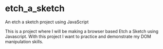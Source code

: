 # etch_a_sketch
An etch a sketch project using JavaScript

This is a project where I will be making a browser based Etch a Sketch using Javascript.
With this project I want to practice and demonstrate my DOM manipulation skills.
